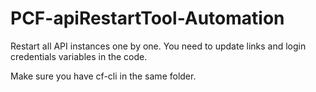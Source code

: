 # PCF-apiRestartTool-Automation

Restart all API instances one by one. You need to update links and login credentials variables in the code.

Make sure you have cf-cli in the same folder. 
